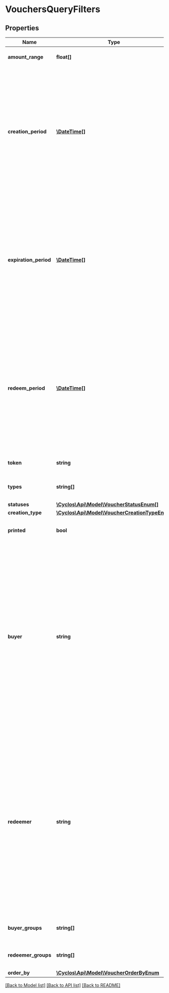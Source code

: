 # VouchersQueryFilters

## Properties
Name | Type | Description | Notes
------------ | ------------- | ------------- | -------------
**amount_range** | **float[]** | The minimum / maximum voucher amount | [optional] 
**creation_period** | [**\DateTime[]**](\DateTime.md) | The minimum / maximum voucher creation date. Is expressed an array, with the lower bound as first element, and the upper bound as second element. When only one element, will have just the lower bound. To specify only the upper bound, prefix the value with a comma. | [optional] 
**expiration_period** | [**\DateTime[]**](\DateTime.md) | The minimum / maximum voucher expiration date. Is expressed an array, with the lower bound as first element, and the upper bound as second element. When only one element, will have just the lower bound. To specify only the upper bound, prefix the value with a comma. | [optional] 
**redeem_period** | [**\DateTime[]**](\DateTime.md) | The minimum / maximum voucher redeem date. Is expressed an array, with the lower bound as first element, and the upper bound as second element. When only one element, will have just the lower bound. To specify only the upper bound, prefix the value with a comma. | [optional] 
**token** | **string** | The voucher token (with or without mask) | [optional] 
**types** | **string[]** | The ids or internal names of voucher types | [optional] 
**statuses** | [**\Cyclos\Api\Model\VoucherStatusEnum[]**](VoucherStatusEnum.md) |  | [optional] 
**creation_type** | [**\Cyclos\Api\Model\VoucherCreationTypeEnum**](VoucherCreationTypeEnum.md) |  | [optional] 
**printed** | **bool** | If it is passed, filter if the voucher was printed or not. | [optional] 
**buyer** | **string** | The buyer of the voucher. A user identification value, such as id, username, e-mail, phone, etc. Id is always allowed, others depend on Cyclos configuration. Note that a valid numeric value is always considered as id. For example, when using another identification method that can be numeric only, prefix the value with a single quote (like in Excel spreadsheets), for example, &#x60;&#x27;1234567890&#x60;; | [optional] 
**redeemer** | **string** | The redeemer of the voucher. A user identification value, such as id, username, e-mail, phone, etc. Id is always allowed, others depend on Cyclos configuration. Note that a valid numeric value is always considered as id. For example, when using another identification method that can be numeric only, prefix the value with a single quote (like in Excel spreadsheets), for example, &#x60;&#x27;1234567890&#x60;; | [optional] 
**buyer_groups** | **string[]** | The ids or internal names of buyers groups | [optional] 
**redeemer_groups** | **string[]** | The ids or internal names of redeemers groups | [optional] 
**order_by** | [**\Cyclos\Api\Model\VoucherOrderByEnum**](VoucherOrderByEnum.md) |  | [optional] 

[[Back to Model list]](../../README.md#documentation-for-models) [[Back to API list]](../../README.md#documentation-for-api-endpoints) [[Back to README]](../../README.md)

